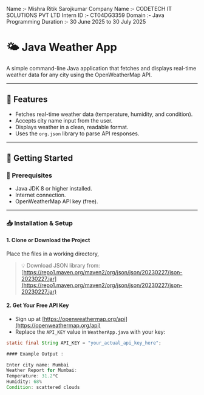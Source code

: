Name :- Mishra Ritik Sarojkumar 
Company Name :- CODETECH IT SOLUTIONS PVT LTD 
Intern ID :- CT04DG3359
Domain :- Java Programming 
Duration :- 30 June 2025 to 30 July 2025

# 🌤️ Java Weather App

A simple command-line Java application that fetches and displays real-time weather data for any city using the OpenWeatherMap API.

---

## 🔧 Features

- Fetches real-time weather data (temperature, humidity, and condition).
- Accepts city name input from the user.
- Displays weather in a clean, readable format.
- Uses the `org.json` library to parse API responses.

---

## 🚀 Getting Started

### 📁 Prerequisites

- Java JDK 8 or higher installed.
- Internet connection.
- OpenWeatherMap API key (free).

---

### 📥 Installation & Setup

#### 1. Clone or Download the Project
Place the files in a working directory, 


> 💡 Download JSON library from:  
> [https://repo1.maven.org/maven2/org/json/json/20230227/json-20230227.jar](https://repo1.maven.org/maven2/org/json/json/20230227/json-20230227.jar)

#### 2. Get Your Free API Key
- Sign up at [https://openweathermap.org/api](https://openweathermap.org/api)
- Replace the `API_KEY` value in `WeatherApp.java` with your key:

```java
static final String API_KEY = "your_actual_api_key_here";

#### Example Output :

Enter city name: Mumbai
Weather Report for Mumbai:
Temperature: 31.2°C
Humidity: 68%
Condition: scattered clouds


